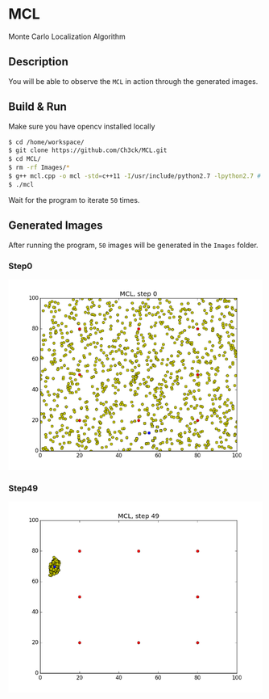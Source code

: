 # MCL
Monte Carlo Localization Algorithm


## Description
You will be able to observe the `MCL` in action through the generated images. 


## Build & Run
Make sure you have opencv installed locally
```sh
$ cd /home/workspace/
$ git clone https://github.com/Ch3ck/MCL.git
$ cd MCL/
$ rm -rf Images/*
$ g++ mcl.cpp -o mcl -std=c++11 -I/usr/include/python2.7 -lpython2.7 # or make
$ ./mcl
```
Wait for the program to iterate `50` times.

## Generated Images
After running the program, `50` images will be generated in the `Images` folder.
### Step0
![alt text](Images/Step0.png)
### Step49
![alt text](Images/Step49.png)

